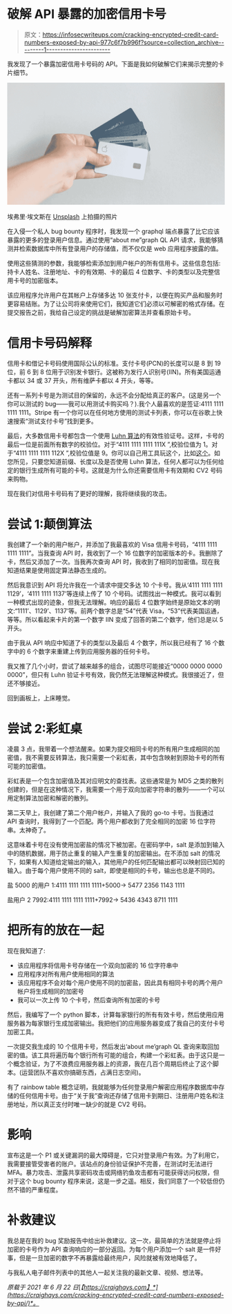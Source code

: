 # 破解 API 暴露的加密信用卡号

> 原文：<https://infosecwriteups.com/cracking-encrypted-credit-card-numbers-exposed-by-api-977c6f7b996f?source=collection_archive---------1----------------------->

我发现了一个暴露加密信用卡号码的 API。下面是我如何破解它们来揭示完整的卡片细节。

![](img/dfac789ebfbdb121a19a80bffc954993.png)

埃弗里·埃文斯在 [Unsplash](https://unsplash.com/s/photos/credit-card?utm_source=unsplash&utm_medium=referral&utm_content=creditCopyText) 上拍摄的照片

在入侵一个私人 bug bounty 程序时，我发现一个 graphql 端点暴露了比它应该暴露的更多的登录用户信息。通过使用“about me”graph QL API 请求，我能够猜测并检索数据库中所有登录用户的存储值，而不仅仅是 web 应用程序披露的值。

使用这些猜测的参数，我能够检索添加到用户帐户的所有信用卡。这些信息包括:持卡人姓名、注册地址、卡的有效期、卡的最后 4 位数字、卡的类型以及完整信用卡号的加密版本。

该应用程序允许用户在其帐户上存储多达 10 张支付卡，以便在购买产品和服务时更容易结账。为了让公司将来使用它们，我知道它们必须以可解密的格式存储。在提交报告之前，我给自己设定的挑战是破解加密算法并查看原始卡号。

# 信用卡号码解释

信用卡和借记卡号码使用国际公认的标准。支付卡号(PCN)的长度可以是 8 到 19 位，前 6 到 8 位用于识别发卡银行。这被称为发行人识别号(IIN)。所有美国运通卡都以 34 或 37 开头，所有维萨卡都以 4 开头，等等。

还有一系列卡号是为测试目的保留的，永远不会分配给真正的客户。(这是另一个你可以测试的 bug——我可以用测试卡购买吗？).我个人最喜欢的是签证:4111 1111 1111 1111。Stripe 有一个你可以在任何地方使用的测试卡列表，你可以在谷歌上快速搜索“测试支付卡号”找到更多。

最后，大多数信用卡号都包含一个使用 [Luhn 算法](https://en.wikipedia.org/wiki/Luhn_algorithm)的有效性验证号。这样，卡号的最后一位是前面所有数字的校验位。对于“4111 1111 1111 111X ”,校验位值为 1。对于“4111 1111 1111 112X ”,校验位值是 9。你可以自己用工具玩这个，比如[这个](https://simplycalc.com/luhn-calculate.php)。如您所见，只要您知道前缀、长度以及是否使用 Luhn 算法，任何人都可以为任何给定的银行生成所有可能的卡号。这就是为什么你还需要信用卡有效期和 CV2 号码来购物。

现在我们对信用卡号码有了更好的理解，我将继续我的攻击。

# 尝试 1:颠倒算法

我创建了一个新的用户帐户，并添加了我最喜欢的 Visa 信用卡号码，“4111 1111 1111 1111”。当我查询 API 时，我收到了一个 16 位数字的加密版本的卡。我删除了卡，然后又添加了一次。当我再次查询 API 时，我收到了相同的加密值。现在我知道结果是使用固定算法静态生成的。

然后我意识到 API 将允许我在一个请求中提交多达 10 个卡号。我从‘4111 1111 1111 1129’，‘4111 1111 1137’等连续上传了 10 个号码。试图找出一种模式。我可以看到一种模式出现的迹象，但我无法理解。响应的最后 4 位数字始终是原始文本的明文:“1111’、1129’、1137’等。前两个数字总是“54”代表 Visa，“53”代表美国运通，等等。所以看起来卡片的第一个数字 IIN 变成了回答的第二个数字，他们总是以 5 开头。

由于我从 API 响应中知道了卡的类型以及最后 4 个数字，所以我已经有了 16 个数字中的 6 个数字来重建上传到应用服务器的任何卡号。

我又推了几个小时，尝试了越来越多的组合，试图尽可能接近“0000 0000 0000 0000”，但只有 Luhn 验证卡号有效，我仍然无法理解这种模式。我很接近了，但还不够接近。

回到画板上，上床睡觉。

# 尝试 2:彩虹桌

凌晨 3 点，我带着一个想法醒来。如果为提交相同卡号的所有用户生成相同的加密值，我不需要反转算法，我只需要一个彩虹表，其中包含映射到原始卡号的所有可能的加密值。

彩虹表是一个包含加密值及其对应明文的查找表。这些通常是为 MD5 之类的散列创建的，但是在这种情况下，我需要一个用于双向加密字符串的散列——一个可以用定制算法加密和解密的散列。

第二天早上，我创建了第二个用户帐户，并输入了我的 go-to 卡号。当我通过 API 查询时，我得到了一个匹配。两个用户都收到了完全相同的加密 16 位字符串。太神奇了。

这意味着卡号在没有使用加密盐的情况下被加密。在密码学中，salt 是添加到输入中的随机数据，用于防止重复的输入产生重复的加密输出。在不添加 salt 的情况下，如果有人知道给定输出的输入，其他用户的任何匹配输出都可以映射回已知的输入。由于每个用户使用不同的 salt，即使是相同的卡号，输出也总是不同的。

盐 5000 的用户 1:4111 1111 1111 1111+5000-> 5477 2356 1143 1111

盐用户 2 7992:4111 1111 1111 1111+7992-> 5436 4343 8711 1111

# 把所有的放在一起

现在我知道了:

*   该应用程序将信用卡号存储在一个双向加密的 16 位字符串中
*   应用程序对所有用户使用相同的算法
*   该应用程序不会对每个用户使用不同的加密盐，因此具有相同卡号的两个用户帐户将生成相同的加密号
*   我可以一次上传 10 个卡号，然后查询所有加密的卡号

然后，我编写了一个 python 脚本，计算每家银行的所有有效卡号，然后使用应用服务器为每家银行生成加密输出。我把他们的应用服务器变成了我自己的支付卡号加密工具。

一次提交我生成的 10 个信用卡号，然后发出‘about me’graph QL 查询来取回加密的值。该工具将遍历每个银行所有可能的组合，构建一个彩虹表。由于这只是一个概念验证，为了不浪费应用服务器上的资源，我在几百个周期后终止了这个脚本。(运营团队不喜欢你搞砸东西，占满日志空间)。

有了 rainbow table 概念证明，我就能够为任何登录用户解密应用程序数据库中存储的任何信用卡号。由于“关于我”查询还存储了信用卡到期日、注册用户姓名和注册地址，所以真正支付时唯一缺少的就是 CV2 号码。

# 影响

宣布这是一个 P1 或关键漏洞的最大障碍是，它只对登录用户有效。为了利用它，我需要接管受害者的账户。该站点的身份验证保护不完善，在测试时无法进行 MFA。暴力攻击、泄露共享密码攻击或网络钓鱼攻击都有可能获得访问权限，但对于这个 bug bounty 程序来说，这是一步之遥。相反，我们同意了一个较低但仍然不错的严重程度。

# 补救建议

我总是在我的 bug 奖励报告中给出补救建议。这一次，最简单的方法就是停止将加密的卡号作为 API 查询响应的一部分返回。为每个用户添加一个 salt 是一件好事，但是一旦加密的数字不再暴露给最终用户，风险就被有效地降低了。

与我私人电子邮件列表中的其他人一起关注我的最新文章、视频、想法等。

*原载于 2021 年 6 月 22 日*[*【https://craighays.com】*](https://craighays.com/cracking-encrypted-credit-card-numbers-exposed-by-api/)*。*